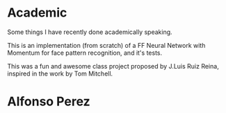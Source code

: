 Academic
==============

Some things I have recently done academically speaking.

This is an implementation (from scratch) of a FF Neural Network with Momentum for face pattern recognition, and it's tests.

This was a fun and awesome class project proposed by J.Luis Ruiz Reina, inspired in the
work by Tom Mitchell.

# Alfonso Perez


